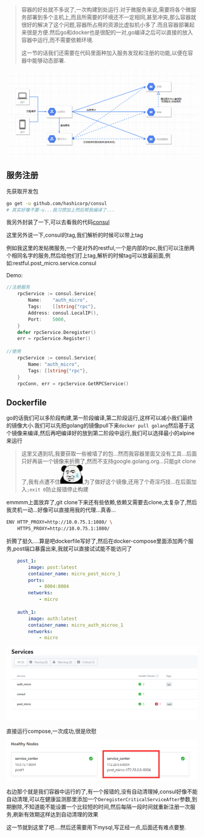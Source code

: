 > 容器的好处就不多说了,一次构建到处运行.对于微服务来说,需要将各个微服务部署到多个主机上,而且所需要的环境还不一定相同,甚至冲突,那么容器就很好的解决了这个问题,容器所占用的资源比虚拟机小多了.而且容器部署起来很是方便.然后go和docker也是很配的一对,go编译之后可以直接的放入容器中运行,而不需要依赖环境.
> 
> 这一节的话我们还需要在代码里面种加入服务发现和注册的功能,以便在容器中能够动态部署.    

![](img/4_1.png)

## 服务注册
先获取开发包
```sh
go get -u github.com/hashicorp/consul
# 其实好像不要-u...我习惯加上然后帮我编译了...
```
我另外封装了一下,可以去看我的代码[consul](../common/consul.go)

这里另外说一下,consul的tag,我们解析的时候可以带上tag

例如我这里的发帖微服务,一个是对外的restful,一个是内部的rpc,我们可以注册两个相同名字的服务,然后给他们打上tag,解析的时候tag可以放最前面,例如:restful.post_micro.service.consul

Demo:
```go
//注册服务
	rpcService := consul.Service{
		Name:    "auth_micro",
		Tags:    []string{"rpc"},
		Address: consul.LocalIP(),
		Port:    5000,
	}
	defer rpcService.Deregister()
    err = rpcService.Register()
    
//使用
	rpcService := consul.Service{
		Name: "auth_micro",
		Tags: []string{"rpc"},
	}
	rpcConn, err = rpcService.GetRPCService()
```

## Dockerfile
go的话我们可以多阶段构建,第一阶段编译,第二阶段运行,这样可以减小我们最终的镜像大小.我们可以先把golang的镜像pull下来```docker pull golang```然后基于这个镜像来编译,然后再吧编译好的放到第二阶段中运行,我们可以选择最小的alpine来运行

> 这里又遇到坑,我要获取一些被墙了的包...然而我容器里面又没有工具...后面只好再装一个镜像来折腾了,然而不支持google.golang.org...只能git clone了,我有点遭不住![](img/bqb_2.jpg),为了做好这个镜像,还用了个奇淫巧技...在后面加入```;exit 0```防止报错停止构建

emmmm上面放弃了,git clone下来还有些依赖,依赖又需要去clone,太复杂了,然后我灵机一动...好像可以直接用我的代理...真香...
```sh
ENV HTTP_PROXY=http://10.0.75.1:1080/ \
    HTTPS_PROXY=http://10.0.75.1:1080/ 
```

折腾了挺久....算是吧dockerfile写好了,然后在docker-compose里面添加两个服务,post端口暴露出来,我就可以直接试试能不能访问了
```yml
    post_1:
        image: post:latest
        container_name: micro_post_micro_1
        ports: 
            - 8004:8004
        networks: 
            - micro

    auth_1:
        image: auth:latest
        container_name: micro_auth_microo_1
        networks: 
            - micro
```

![](img/4_2.png)

直接运行compose,一次成功,很是欣慰

![](img/4_3.png)

右边那个就是我们容器中运行的了,有一个报错的,没有自动清理掉,consul好像不能自动清理,可以在健康监测那里添加一个```DeregisterCriticalServiceAfter```参数,到期删除,不知道能不能设置一个比较短的时间,然后每隔一段时间就重新注册一次服务,刷新有效期这样达到自动清理的效果

这一节就到这里了吧....然后还需要用下mysql,写正经一点,后面还有难点要整.

